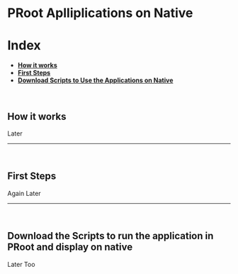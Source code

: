 # PRoot Aplliplications on Native
# Index
- **[How it works](#how-work)**
- **[First Steps](#app-first-steps)**
- **[Download Scripts to Use the Applications on Native](#app-script-download)**

<br>

## How it works <a name=how-work></a>
Later 

---
<br>

## First Steps <a name=app-first-steps></a>
Again Later

---
<br>

## Download the Scripts to run the application in PRoot and display on native <a name=app-script-download></a>
Later Too
